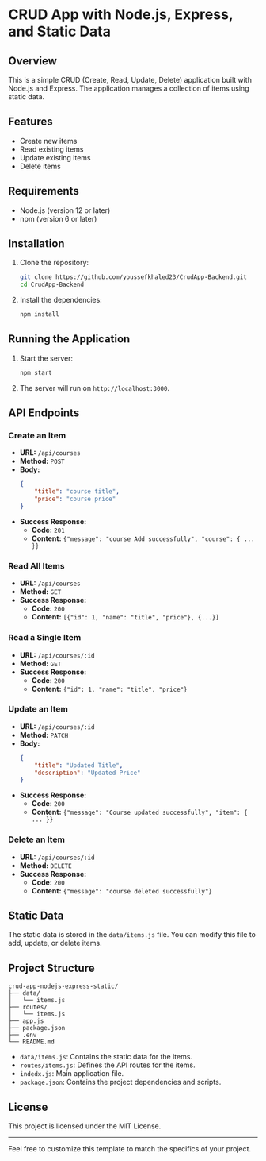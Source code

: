 # CRUD App with Node.js, Express, and Static Data

## Overview

This is a simple CRUD (Create, Read, Update, Delete) application built with Node.js and Express. The application manages a collection of items using static data.

## Features

- Create new items
- Read existing items
- Update existing items
- Delete items

## Requirements

- Node.js (version 12 or later)
- npm (version 6 or later)

## Installation

1. Clone the repository:
    ```sh
    git clone https://github.com/youssefkhaled23/CrudApp-Backend.git
    cd CrudApp-Backend
    ```

2. Install the dependencies:
    ```sh
    npm install
    ```

## Running the Application

1. Start the server:
    ```sh
    npm start
    ```

2. The server will run on `http://localhost:3000`.

## API Endpoints

### Create an Item
- **URL:** `/api/courses`
- **Method:** `POST`
- **Body:**
    ```json
    {
        "title": "course title",
        "price": "course price"
    }
    ```
- **Success Response:**
    - **Code:** `201`
    - **Content:** `{"message": "course Add successfully", "course": { ... }}`

### Read All Items
- **URL:** `/api/courses`
- **Method:** `GET`
- **Success Response:**
    - **Code:** `200`
    - **Content:** `[{"id": 1, "name": "title", "price"}, {...}]`

### Read a Single Item
- **URL:** `/api/courses/:id`
- **Method:** `GET`
- **Success Response:**
    - **Code:** `200`
    - **Content:** `{"id": 1, "name": "title", "price"}`

### Update an Item
- **URL:** `/api/courses/:id`
- **Method:** `PATCH`
- **Body:**
    ```json
    {
        "title": "Updated Title",
        "description": "Updated Price"
    }
    ```
- **Success Response:**
    - **Code:** `200`
    - **Content:** `{"message": "Course updated successfully", "item": { ... }}`

### Delete an Item
- **URL:** `/api/courses/:id`
- **Method:** `DELETE`
- **Success Response:**
    - **Code:** `200`
    - **Content:** `{"message": "course deleted successfully"}`

## Static Data

The static data is stored in the `data/items.js` file. You can modify this file to add, update, or delete items.

## Project Structure

```
crud-app-nodejs-express-static/
├── data/
│   └── items.js
├── routes/
│   └── items.js
├── app.js
├── package.json
├── .env
└── README.md
```

- `data/items.js`: Contains the static data for the items.
- `routes/items.js`: Defines the API routes for the items.
- `indedx.js`: Main application file.
- `package.json`: Contains the project dependencies and scripts.

## License

This project is licensed under the MIT License.

---

Feel free to customize this template to match the specifics of your project.
